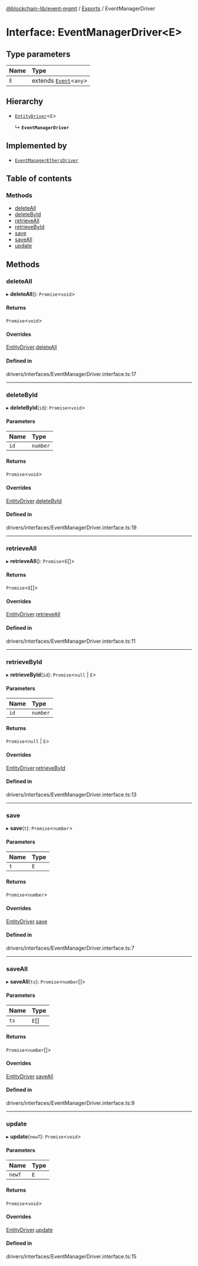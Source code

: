 [@blockchain-lib/event-mgmt](../README.md) / [Exports](../modules.md) / EventManagerDriver

# Interface: EventManagerDriver<E\>

## Type parameters

| Name | Type |
| :------ | :------ |
| `E` | extends [`Event`](../classes/Event.md)<`any`\> |

## Hierarchy

- [`EntityDriver`](EntityDriver.md)<`E`\>

  ↳ **`EventManagerDriver`**

## Implemented by

- [`EventManagerEthersDriver`](../classes/EventManagerEthersDriver.md)

## Table of contents

### Methods

- [deleteAll](EventManagerDriver.md#deleteall)
- [deleteById](EventManagerDriver.md#deletebyid)
- [retrieveAll](EventManagerDriver.md#retrieveall)
- [retrieveById](EventManagerDriver.md#retrievebyid)
- [save](EventManagerDriver.md#save)
- [saveAll](EventManagerDriver.md#saveall)
- [update](EventManagerDriver.md#update)

## Methods

### deleteAll

▸ **deleteAll**(): `Promise`<`void`\>

#### Returns

`Promise`<`void`\>

#### Overrides

[EntityDriver](EntityDriver.md).[deleteAll](EntityDriver.md#deleteall)

#### Defined in

drivers/interfaces/EventManagerDriver.interface.ts:17

___

### deleteById

▸ **deleteById**(`id`): `Promise`<`void`\>

#### Parameters

| Name | Type |
| :------ | :------ |
| `id` | `number` |

#### Returns

`Promise`<`void`\>

#### Overrides

[EntityDriver](EntityDriver.md).[deleteById](EntityDriver.md#deletebyid)

#### Defined in

drivers/interfaces/EventManagerDriver.interface.ts:19

___

### retrieveAll

▸ **retrieveAll**(): `Promise`<`E`[]\>

#### Returns

`Promise`<`E`[]\>

#### Overrides

[EntityDriver](EntityDriver.md).[retrieveAll](EntityDriver.md#retrieveall)

#### Defined in

drivers/interfaces/EventManagerDriver.interface.ts:11

___

### retrieveById

▸ **retrieveById**(`id`): `Promise`<``null`` \| `E`\>

#### Parameters

| Name | Type |
| :------ | :------ |
| `id` | `number` |

#### Returns

`Promise`<``null`` \| `E`\>

#### Overrides

[EntityDriver](EntityDriver.md).[retrieveById](EntityDriver.md#retrievebyid)

#### Defined in

drivers/interfaces/EventManagerDriver.interface.ts:13

___

### save

▸ **save**(`t`): `Promise`<`number`\>

#### Parameters

| Name | Type |
| :------ | :------ |
| `t` | `E` |

#### Returns

`Promise`<`number`\>

#### Overrides

[EntityDriver](EntityDriver.md).[save](EntityDriver.md#save)

#### Defined in

drivers/interfaces/EventManagerDriver.interface.ts:7

___

### saveAll

▸ **saveAll**(`ts`): `Promise`<`number`[]\>

#### Parameters

| Name | Type |
| :------ | :------ |
| `ts` | `E`[] |

#### Returns

`Promise`<`number`[]\>

#### Overrides

[EntityDriver](EntityDriver.md).[saveAll](EntityDriver.md#saveall)

#### Defined in

drivers/interfaces/EventManagerDriver.interface.ts:9

___

### update

▸ **update**(`newT`): `Promise`<`void`\>

#### Parameters

| Name | Type |
| :------ | :------ |
| `newT` | `E` |

#### Returns

`Promise`<`void`\>

#### Overrides

[EntityDriver](EntityDriver.md).[update](EntityDriver.md#update)

#### Defined in

drivers/interfaces/EventManagerDriver.interface.ts:15

